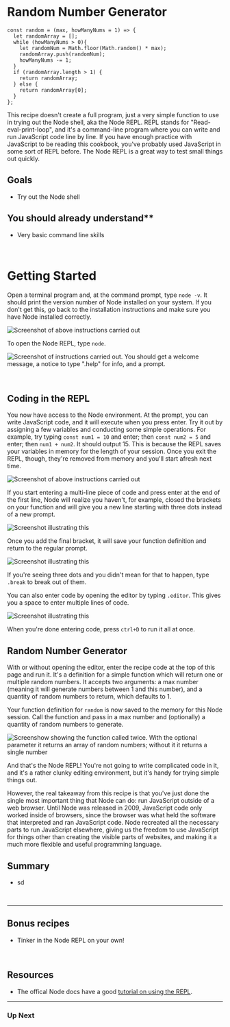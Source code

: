 # Random Number Generator

```
const random = (max, howManyNums = 1) => {
  let randomArray = []; 
  while (howManyNums > 0){
    let randomNum = Math.floor(Math.random() * max);
    randomArray.push(randomNum);
    howManyNums -= 1;
  }
  if (randomArray.length > 1) {
  	return randomArray; 
  } else {
  	return randomArray[0];
  }
};

```


This recipe doesn't create a full program, just a very simple function to use in trying out the Node shell, aka the Node REPL. REPL stands for "Read-eval-print-loop", and it's a command-line program where you can write and run JavaScript code line by line. If you have enough practice with JavaScript to be reading this cookbook, you've probably used JavaScript in some sort of REPL before. The Node REPL is a great way to test small things out quickly. 

## Goals
* Try out the Node shell

## You should already understand**
* Very basic command line skills

  &nbsp;

# Getting Started

Open a terminal program and, at the command prompt, type `node -v`. It should print the version number of Node installed on your system. If you don't get this, go back to the installation instructions and make sure you have Node installed correctly. 

![Screenshot of above instructions carried out](https://github.com/bkager/Node-cookbook/assets/68086185/0f01dfd4-90fd-40e5-949c-ea3dafa5e567)

To open the Node REPL, type `node`.

![Screenshot of instructions carried out. You should get a welcome message, a notice to type ".help" for info, and a prompt.](https://github.com/bkager/Node-cookbook/assets/68086185/2daba6fe-5e56-4ec7-adbb-d42e65849a4b)

&nbsp;

## Coding in the REPL

You now have access to the Node environment. At the prompt, you can write JavaScript code, and it will execute when you press enter. Try it out by assigning a few variables and conducting some simple operations. For example, try typing `const num1 = 10` and enter; then `const num2 = 5` and enter; then `num1 + num2`. It should output 15. This is because the REPL saves your variables in memory for the length of your session. Once you exit the REPL, though, they're removed from memory and you'll start afresh next time. 

![Screenshot of above instructions carried out](https://github.com/bkager/Node-cookbook/assets/68086185/1df77df6-6837-49ec-a252-f27e8f054e77)

If you start entering a multi-line piece of code and press enter at the end of the first line, Node will realize you haven't, for example, closed the brackets on your function and will give you a new line starting with three dots instead of a new prompt. 

![Screenshot illustrating this](https://github.com/bkager/Node-cookbook/assets/68086185/e9ecce5d-b239-496c-9ce0-a455820e65c3)

Once you add the final bracket, it will save your function definition and return to the regular prompt.

![Screenshot illustrating this](https://github.com/bkager/Node-cookbook/assets/68086185/79037c2d-762d-456e-b8da-febe430165d6)

If you're seeing three dots and you didn't mean for that to happen, type `.break` to break out of them. 

You can also enter code by opening the editor by typing `.editor`. This gives you a space to enter multiple lines of code.

![Screenshot illustrating this](https://github.com/bkager/Node-cookbook/assets/68086185/1d3427e3-b75e-4019-835d-511f50e30c4c)

When you're done entering code, press `ctrl+D` to run it all at once. 

## Random Number Generator

With or without opening the editor, enter the recipe code at the top of this page and run it. It's a definition for a simple function which will return one or multiple random numbers. It accepts two arguments: a max number (meaning it will generate numbers between 1 and this number), and a quantity of random numbers to return, which defaults to 1. 

Your function definition for `random` is now saved to the memory for this Node session. Call the function and pass in a max number and (optionally) a quantity of random numbers to generate. 

![Screenshow showing the function called twice. With the optional parameter it returns an array of random numbers; without it it returns a single number](https://github.com/bkager/Node-cookbook/assets/68086185/daed594d-14db-4b75-974d-78b4f53417d7)


And that's the Node REPL! You're not going to write complicated code in it, and it's a rather clunky editing environment, but it's handy for trying simple things out. 

However, the real takeaway from this recipe is that you've just done the single most important thing that Node can do: run JavaScript outside of a web browser. Until Node was released in 2009, JavaScript code only worked inside of browsers, since the browser was what held the software that interpreted and ran JavaScript code. Node recreated all the necessary parts to run JavaScript elsewhere, giving us the freedom to use JavaScript for things other than creating the visible parts of websites, and making it a much more flexible and useful programming language. 

## Summary

* sd


&nbsp;

___

## Bonus recipes

* Tinker in the Node REPL on your own!

 &nbsp;
 
## Resources

* The offical Node docs have a good [tutorial on using the REPL](https://nodejs.org/en/learn/command-line/how-to-use-the-nodejs-repl). 
___

### Up Next


